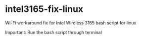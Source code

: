 # intel3165-fix-linux
Wi-Fi workaround fix for Intel Wireless 3165 bash script for linux

Important: Run the bash script through terminal
